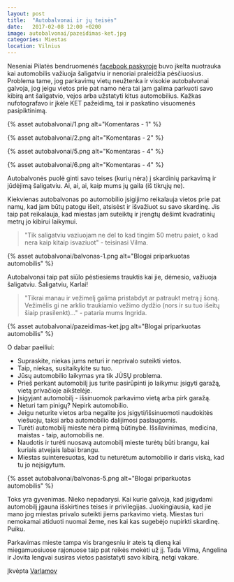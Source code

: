 ```yaml
---
layout: post
title:  "Autobalvonai ir jų teisės"
date:   2017-02-08 12:00 +0200
image: autobalvonai/pazeidimas-ket.jpg
categories: Miestas
location: Vilnius
---
```


Neseniai Pilatės bendruomenės <a href="https://www.facebook.com/groups/586668494793256/permalink/1086340198159414/">facebook paskyroje</a>
buvo įkelta nuotrauka kai automobilis važiuoja šaligatviu ir
nenoriai praleidžia pėsčiuosius. Problema tame, jog parkavimų vietų neužtenka ir visokie autobalvonai galvoja, 
jog jeigu vietos prie pat namo nėra tai jam galima parkuoti savo kibirą ant šaligatvio, vejos arba 
užstatyti kitus automobilius. Kažkas nufotografavo ir įkėle KET pažeidimą, tai ir paskatino visuomenės pasipiktinimą.

{% asset autobalvonai/1.png alt="Komentaras - 1" %}

{% asset autobalvonai/2.png alt="Komentaras - 2" %}

{% asset autobalvonai/5.png alt="Komentaras - 4" %}

{% asset autobalvonai/6.png alt="Komentaras - 4" %}

Autobalvonės puolė ginti savo teises (kurių nėra) į skardinių parkavimą ir jūdėjimą šaligatviu.
Ai, ai, ai, kaip mums jų gaila (iš tikrųjų ne).

Kiekvienas autobalvonas po automobilio įsigijimo reikalauja vietos prie pat namų, kad jam būtų patogu išeit, atsisėst ir
išvažiuot su savo skardinę. Jis taip pat reikalauja, kad miestas jam suteiktų ir įrengtų dešimt kvadratinių metrų jo
kibirui laikymui.

<blockquote>
    "Tik saligatviu vaziuojam ne del to kad tingim 50 metru paiet, o kad nera kaip kitaip isvaziuot" - teisinasi Vilma.
</blockquote>

{% asset autobalvonai/balvonas-1.png alt="Blogai priparkuotas automobilis" %}

Autobalvonai taip pat siūlo pėstiesiems trauktis kai jie, dėmesio, važiuoja šaligatviu. Šaligatviu, Karlai!

<blockquote>
    "Tikrai manau ir vežimelį galima pristabdyt ar patraukt metrą į šoną. Vežimėlis gi ne arklio 
    traukiamio vežimo dydžio (nors ir su tuo išeitų šiaip prasilenkt)..." - pataria mums Ingrida.
</blockquote>

{% asset autobalvonai/pazeidimas-ket.jpg alt="Blogai priparkuotas automobilis" %}

O dabar paeiliui:

* Supraskite, niekas jums neturi ir neprivalo suteikti vietos.
* Taip, niekas, susitaikykite su tuo.
* Jūsų automobilio laikymas yra tik JŪSŲ problema.
* Prieš perkant automobilį jus turite pasirūpinti jo laikymu: įsigyti garažą, vietą privačioje aikštelėje.
* Įsigyjant automobilį - išsinuomok parkavimo vietą arba pirk garažą.
* Neturi tam pinigų? Nepirk automobilio.
* Jeigu neturite vietos arba negalite jos įsigyti/išsinuomoti naudokitės viešuoju, taksi arba automobilio dalijimosi
paslaugomis.
* Turėti automobilį mieste nėra pirmą būtinybė. Išsilavinimas, medicina, maistas - taip, automobilis ne.
* Naudotis ir turėti nuosavą automobilį mieste turėtų būti brangu, kai kuriais atvejais labai brangu.
* Miestas suinteresuotas, kad tu neturėtum automobilio ir daris viską, kad tu jo neįsigytum.


{% asset autobalvonai/balvonas-5.png alt="Blogai priparkuotas automobilis" %}

Toks yra gyvenimas. Nieko nepadarysi. Kai kurie galvoja, kad įsigydami automobilį įgauna išskirtines teises ir privilegijas.
Juokingiausia, kad jie mano jog miestas privalo suteikti jiems parkavimo vietą. Miestas turi nemokamai atiduoti nuomai
žeme, nes kai kas sugebėjo nupirkti skardinę. Puiku.

Parkavimas mieste tampa vis brangesniu ir ateis tą dieną kai miegamuosiuose rajonuose taip pat reikės mokėti už jį. Tada Vilma,
Angelina ir Jovita lengvai susiras vietos pasistatyti savo kibirą, netgi vakare.

<p class="smaller">Įkvėpta <a href="http://varlamov.ru/2226284.html"> Varlamov </a></p>






